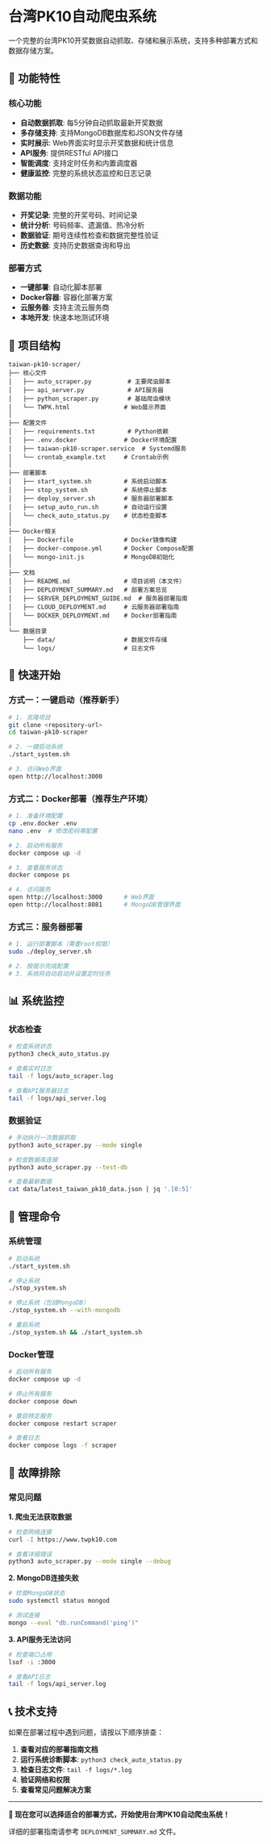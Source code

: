# 台湾PK10自动爬虫系统

一个完整的台湾PK10开奖数据自动抓取、存储和展示系统，支持多种部署方式和数据存储方案。

## 🎯 功能特性

### 核心功能
- **自动数据抓取**: 每5分钟自动抓取最新开奖数据
- **多存储支持**: 支持MongoDB数据库和JSON文件存储
- **实时展示**: Web界面实时显示开奖数据和统计信息
- **API服务**: 提供RESTful API接口
- **智能调度**: 支持定时任务和内置调度器
- **健康监控**: 完整的系统状态监控和日志记录

### 数据功能
- **开奖记录**: 完整的开奖号码、时间记录
- **统计分析**: 号码频率、遗漏值、热冷分析
- **数据验证**: 期号连续性检查和数据完整性验证
- **历史数据**: 支持历史数据查询和导出

### 部署方式
- **一键部署**: 自动化脚本部署
- **Docker容器**: 容器化部署方案
- **云服务器**: 支持主流云服务商
- **本地开发**: 快速本地测试环境

## 📁 项目结构

```
taiwan-pk10-scraper/
├── 核心文件
│   ├── auto_scraper.py          # 主要爬虫脚本
│   ├── api_server.py            # API服务器
│   ├── python_scraper.py        # 基础爬虫模块
│   └── TWPK.html               # Web展示界面
│
├── 配置文件
│   ├── requirements.txt         # Python依赖
│   ├── .env.docker             # Docker环境配置
│   ├── taiwan-pk10-scraper.service  # Systemd服务
│   └── crontab_example.txt     # Crontab示例
│
├── 部署脚本
│   ├── start_system.sh         # 系统启动脚本
│   ├── stop_system.sh          # 系统停止脚本
│   ├── deploy_server.sh        # 服务器部署脚本
│   ├── setup_auto_run.sh       # 自动运行设置
│   └── check_auto_status.py    # 状态检查脚本
│
├── Docker相关
│   ├── Dockerfile              # Docker镜像构建
│   ├── docker-compose.yml      # Docker Compose配置
│   └── mongo-init.js           # MongoDB初始化
│
├── 文档
│   ├── README.md               # 项目说明（本文件）
│   ├── DEPLOYMENT_SUMMARY.md   # 部署方案总览
│   ├── SERVER_DEPLOYMENT_GUIDE.md  # 服务器部署指南
│   ├── CLOUD_DEPLOYMENT.md     # 云服务器部署指南
│   └── DOCKER_DEPLOYMENT.md    # Docker部署指南
│
└── 数据目录
    ├── data/                   # 数据文件存储
    └── logs/                   # 日志文件
```

## 🚀 快速开始

### 方式一：一键启动（推荐新手）

```bash
# 1. 克隆项目
git clone <repository-url>
cd taiwan-pk10-scraper

# 2. 一键启动系统
./start_system.sh

# 3. 访问Web界面
open http://localhost:3000
```

### 方式二：Docker部署（推荐生产环境）

```bash
# 1. 准备环境配置
cp .env.docker .env
nano .env  # 修改密码等配置

# 2. 启动所有服务
docker compose up -d

# 3. 查看服务状态
docker compose ps

# 4. 访问服务
open http://localhost:3000      # Web界面
open http://localhost:8081      # MongoDB管理界面
```

### 方式三：服务器部署

```bash
# 1. 运行部署脚本（需要root权限）
sudo ./deploy_server.sh

# 2. 按提示完成配置
# 3. 系统将自动启动并设置定时任务
```

## 📊 系统监控

### 状态检查
```bash
# 检查系统状态
python3 check_auto_status.py

# 查看实时日志
tail -f logs/auto_scraper.log

# 查看API服务器日志
tail -f logs/api_server.log
```

### 数据验证
```bash
# 手动执行一次数据抓取
python3 auto_scraper.py --mode single

# 检查数据库连接
python3 auto_scraper.py --test-db

# 查看最新数据
cat data/latest_taiwan_pk10_data.json | jq '.[0:5]'
```

## 🔧 管理命令

### 系统管理

```bash
# 启动系统
./start_system.sh

# 停止系统
./stop_system.sh

# 停止系统（包括MongoDB）
./stop_system.sh --with-mongodb

# 重启系统
./stop_system.sh && ./start_system.sh
```

### Docker管理

```bash
# 启动所有服务
docker compose up -d

# 停止所有服务
docker compose down

# 重启特定服务
docker compose restart scraper

# 查看日志
docker compose logs -f scraper
```

## 🚨 故障排除

### 常见问题

**1. 爬虫无法获取数据**
```bash
# 检查网络连接
curl -I https://www.twpk10.com

# 查看详细错误
python3 auto_scraper.py --mode single --debug
```

**2. MongoDB连接失败**
```bash
# 检查MongoDB状态
sudo systemctl status mongod

# 测试连接
mongo --eval "db.runCommand('ping')"
```

**3. API服务无法访问**
```bash
# 检查端口占用
lsof -i :3000

# 查看API日志
tail -f logs/api_server.log
```

## 📞 技术支持

如果在部署过程中遇到问题，请按以下顺序排查：

1. **查看对应的部署指南文档**
2. **运行系统诊断脚本**: `python3 check_auto_status.py`
3. **检查日志文件**: `tail -f logs/*.log`
4. **验证网络和权限**
5. **查看常见问题解决方案**

---

**🎉 现在您可以选择适合的部署方式，开始使用台湾PK10自动爬虫系统！**

详细的部署指南请参考 `DEPLOYMENT_SUMMARY.md` 文件。
